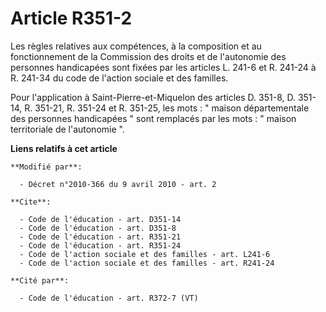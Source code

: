 # Article R351-2

Les règles relatives aux compétences, à la composition et au fonctionnement de la Commission des droits et de l'autonomie des
personnes handicapées sont fixées par les articles L. 241-6 et R. 241-24 à R. 241-34 du code de l'action sociale et des
familles. 

Pour l'application à Saint-Pierre-et-Miquelon des articles D. 351-8, 
D. 351-14, R. 351-21, R. 351-24 et R. 351-25, les mots : " maison départementale des personnes handicapées " sont remplacés
par les mots : " maison territoriale de l'autonomie ".

**Liens relatifs à cet article**

	**Modifié par**:

	  - Décret n°2010-366 du 9 avril 2010 - art. 2

	**Cite**:

	  - Code de l'éducation - art. D351-14
	  - Code de l'éducation - art. D351-8
	  - Code de l'éducation - art. R351-21
	  - Code de l'éducation - art. R351-24
	  - Code de l'action sociale et des familles - art. L241-6
	  - Code de l'action sociale et des familles - art. R241-24

	**Cité par**:

	  - Code de l'éducation - art. R372-7 (VT)
